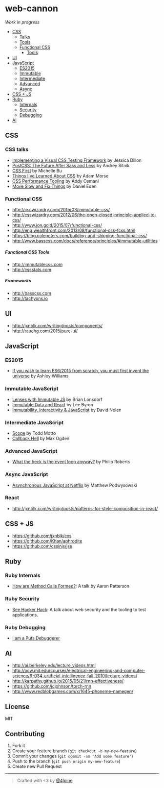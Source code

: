 # web-cannon

_Work in progress_

- [CSS](#css)
  - [Talks](#css-talks)
  - [Tools](#css-tools)
  - [Functional CSS](#functional-css)
    - [Tools](#functional-css-tools)
- [UI](#ui)
- [JavaScript](#javascript)
  - [ES2015](#es2015)
  - [Immutable](#immutable-javascript)
  - [Intermediate](#intermediate-javascript)
  - [Advanced](#advanced-javascript)
  - [Async](#async-javascript)
- [CSS + JS](#css-js)
- [Ruby](#ruby)
  - [Internals](#ruby-internals)
  - [Security](#ruby-security)
  - [Debugging](#ruby-debugging)
- [AI](#ai)

## CSS

### CSS talks

- [Implementing a Visual CSS Testing Framework](https://www.youtube.com/watch?v=ItyUjVWl4q8) by Jessica Dillon
- [PostCSS: The Future After Sass and Less](https://www.youtube.com/watch?v=6jz6p7wqOpI) by Andrey Sitnik
- [CSS First](https://www.youtube.com/watch?v=ALEGHlwMXxs) by Michelle Bu
- [Things I've Learned About CSS](https://www.youtube.com/watch?v=14N_V56tqd4) by Adam Morse
- [CSS Performance Tooling](https://www.youtube.com/watch?v=FEs2jgZBaQA) by Addy Osmani
- [Move Slow and Fix Things](http://www.thedotpost.com/2015/12/daniel-eden-move-slow-and-fix-things) by Daniel Eden

### Functional CSS

- <http://csswizardry.com/2015/03/immutable-css/>
- <http://csswizardry.com/2012/06/the-open-closed-principle-applied-to-css/>
- <http://www.jon.gold/2015/07/functional-css/>
- <http://eng.wealthfront.com/2013/08/functional-css-fcss.html>
- <https://blog.colepeters.com/building-and-shipping-functional-css/>
- <http://www.basscss.com/docs/reference/principles/#immutable-utilities>

##### Functional CSS Tools

- <http://immutablecss.com>
- <http://cssstats.com>

##### Frameworks

- <http://basscss.com>
- <http://tachyons.io>

## UI

- <http://jxnblk.com/writing/posts/components/>
- <http://rauchg.com/2015/pure-ui/>

## JavaScript

### ES2015

- [If you wish to learn ES6/2015 from scratch, you must first invent the universe](https://www.youtube.com/watch?v=HxHBAU0cTHU) by Ashley Williams

### Immutable JavaScript

- [Lenses with Immutable JS](https://medium.com/@drboolean/lenses-with-immutable-js-9bda85674780#.8t4xb62w5) by Brian Lonsdorf
- [Immutable Data and React](https://www.youtube.com/watch?v=I7IdS-PbEgI) by Lee Byron
- [Immutability, Interactivity & JavaScript](https://www.youtube.com/watch?v=mS264h8KGwk) by David Nolen

### Intermediate JavaScript

- [Scope](https://toddmotto.com/everything-you-wanted-to-know-about-javascript-scope/) by Todd Motto
- [Callback Hell](http://callbackhell.com/) by Max Ogden

### Advanced JavaScript

- [What the heck is the event loop anyway?](https://www.youtube.com/watch?v=8aGhZQkoFbQ) by Philip Roberts

### Async JavaScript

- [Asynchronous JavaScript at Netflix](https://www.youtube.com/watch?v=a8W5VVGO-jA) by Matthew Podwysowski

### React

- <http://jxnblk.com/writing/posts/patterns-for-style-composition-in-react/>

## CSS + JS

- <https://github.com/jxnblk/cxs>
- <https://github.com/Khan/aphrodite>
- <https://github.com/cssinjs/jss>

## Ruby

### Ruby Internals

- [How are Method Calls Formed?](https://www.youtube.com/watch?v=b77V0rkr5rk): A talk by Aaron Patterson

### Ruby Security

- [See Hacker Hack](http://confreaks.tv/videos/keeprubyweird2015-see-hacker-hack): A talk about web security and the tooling to test applications. 

### Ruby Debugging

- [I am a Puts Debuggerer](https://tenderlovemaking.com/2016/02/05/i-am-a-puts-debuggerer.html)

## AI

- <http://ai.berkeley.edu/lecture_videos.html>
- <http://ocw.mit.edu/courses/electrical-engineering-and-computer-science/6-034-artificial-intelligence-fall-2010/lecture-videos/>
- <http://karpathy.github.io/2015/05/21/rnn-effectiveness/>
- <https://github.com/jcjohnson/torch-rnn>
- <http://www.redblobgames.com/x/1645-phoneme-namegen/>

## License

MIT

## Contributing

1. Fork it
2. Create your feature branch (`git checkout -b my-new-feature`)
3. Commit your changes (`git commit -am 'Add some feature'`)
4. Push to the branch (`git push origin my-new-feature`)
5. Create new Pull Request

***

> Crafted with <3 by [@4lpine](https://twitter.com/4lpine)
